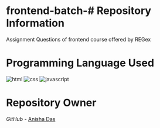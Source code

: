 # frontend-batch-# Repository Information
Assignment Questions of frontend course offered by REGex <br>

# Programming Language Used
<img src="https://icons8.com/icon/20909/html-5" alt="html">
<img src="https://icons8.com/icon/21278/css3" alt="css">
<img src="https://icons8.com/icon/108784/javascript" alt="javascript">


# Repository Owner
*GitHub* - <a href="https://github.com/Anisha3102">Anisha Das</a>
